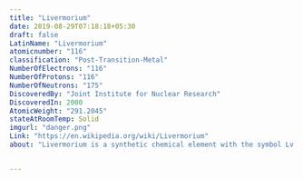 ```yaml
---
title: "Livermorium"
date: 2019-08-29T07:18:18+05:30
draft: false
LatinName: "Livermorium"
atomicnumber: "116"
classification: "Post-Transition-Metal"
NumberOfElectrons: "116"
NumberOfProtons: "116"
NumberOfNeutrons: "175" 
DiscoveredBy: "Joint Institute for Nuclear Research" 
DiscoveredIn: 2000
AtomicWeight: "291.2045"
stateAtRoomTemp: Solid
imgurl: "danger.png"
Link: "https://en.wikipedia.org/wiki/Livermorium"
about: "Livermorium is a synthetic chemical element with the symbol Lv and has an atomic number of 116. It is an extremely radioactive element that has only been created in the laboratory and has not been observed in nature. The element is named after the Lawrence Livermore National Laboratory in the United States, which collaborated with the Joint Institute for Nuclear Research (JINR) in Dubna, Russia to discover livermorium during experiments made between 2000 and 2006. The name of the laboratory refers to the city of Livermore, California where it is located, which in turn was named after the rancher and landowner Robert Livermore."


---
```


